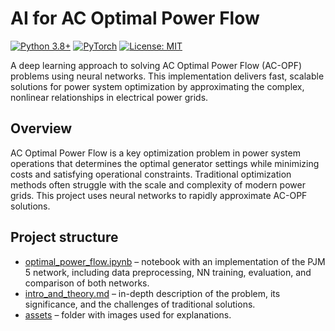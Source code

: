 # AI for AC Optimal Power Flow

[![Python 3.8+](https://img.shields.io/badge/python-3.8+-blue.svg)](https://www.python.org/downloads/)
[![PyTorch](https://img.shields.io/badge/PyTorch-1.9+-red.svg)](https://pytorch.org/)
[![License: MIT](https://img.shields.io/badge/License-MIT-yellow.svg)](https://opensource.org/licenses/MIT)

A deep learning approach to solving AC Optimal Power Flow (AC-OPF) problems using neural networks. This implementation delivers fast, scalable solutions for power system optimization by approximating the complex, nonlinear relationships in electrical power grids.

## Overview

AC Optimal Power Flow is a key optimization problem in power system operations that determines the optimal generator settings while minimizing costs and satisfying operational constraints. Traditional optimization methods often struggle with the scale and complexity of modern power grids. This project uses neural networks to rapidly approximate AC-OPF solutions.

## Project structure

- [optimal_power_flow.ipynb](./optimal_power_flow.ipynb) – notebook with an implementation of the PJM 5 network, including data preprocessing, NN training, evaluation, and comparison of both networks.
- [intro_and_theory.md](./intro_and_theory.md) – in-depth description of the problem, its significance, and the challenges of traditional solutions.
- [assets](./assets/) – folder with images used for explanations.
